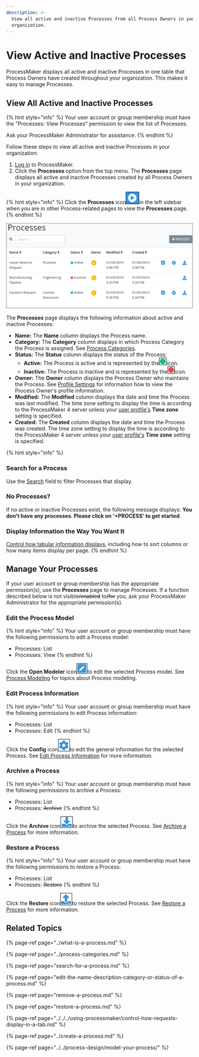 ```yaml
---
description: >-
  View all active and inactive Processes from all Process Owners in your
  organization.
---
```


# View Active and Inactive Processes

ProcessMaker displays all active and inactive Processes in one table that Process Owners have created throughout your organization. This makes it easy to manage Processes.

## View All Active and Inactive Processes

{% hint style="info" %}
Your user account or group membership must have the "Processes: View Processes" permission to view the list of Processes.

Ask your ProcessMaker Administrator for assistance.
{% endhint %}

Follow these steps to view all active and inactive Processes in your organization:

1. [Log in](../../../using-processmaker/log-in.md#log-in) to ProcessMaker.
2. Click the **Processes** option from the top menu. The **Processes** page displays all active and inactive Processes created by all Process Owners in your organization.

{% hint style="info" %}
Click the **Processes** icon![](../../../.gitbook/assets/processses-icon-processes.png)in the left sidebar when you are in other Process-related pages to view the **Processes** page.
{% endhint %}

![&quot;Processes&quot; page displays all Processes in your organization](../../../.gitbook/assets/processes.png)

The **Processes** page displays the following information about active and inactive Processes:

* **Name:** The **Name** column displays the Process name.
* **Category:** The **Category** column displays in which Process Category the Process is assigned. See [Process Categories](../process-categories.md).
* **Status:** The **Status** column displays the status of the Process:
  * **Active:** The Process is active and is represented by the![](../../../.gitbook/assets/active-status-icon-processes.png)icon.
  * **Inactive:** The Process is inactive and is represented by the![](../../../.gitbook/assets/inactive-status-icon-processes.png)icon.
* **Owner:** The **Owner** column displays the Process Owner who maintains the Process. See [Profile Settings](../../../using-processmaker/profile-settings.md#view-another-users-profile-information) for information how to view the Process Owner's profile information.
* **Modified:** The **Modified** column displays the date and time the Process was last modified. The time zone setting to display the time is according to the ProcessMaker 4 server unless your [user profile's](../../../using-processmaker/profile-settings.md#change-your-profile-settings) **Time zone** setting is specified.
* **Created:** The **Created** column displays the date and time the Process was created. The time zone setting to display the time is according to the ProcessMaker 4 server unless your [user profile's](../../../using-processmaker/profile-settings.md#change-your-profile-settings) **Time zone** setting is specified.

{% hint style="info" %}
### Search for a Process

Use the [Search](../../../using-processmaker/requests/search-for-a-request.md) field to filter Processes that display.

### No Processes?

If no active or inactive Processes exist, the following message displays: **You don't have any processes. Please click on '+PROCESS' to get started**.

### Display Information the Way You Want It

[Control how tabular information displays](../../../using-processmaker/control-how-requests-display-in-a-tab.md), including how to sort columns or how many items display per page.
{% endhint %}

## Manage Your Processes

If your user account or group membership has the appropriate permission\(s\), use the **Processes** page to manage Processes. If a function described below is not visible~~/enabled~~ to~~/for~~ you, ask your ProcessMaker Administrator for the appropriate permission\(s\).

### Edit the Process Model

{% hint style="info" %}
Your user account or group membership must have the following permissions to edit a Process model:

* Processes: List
* Processes: View
{% endhint %}

Click the **Open Modeler** icon![](../../../.gitbook/assets/open-modeler-edit-icon-processes-page-processes.png)to edit the selected Process model. See [Process Modeling](../../process-design/) for topics about Process modeling.

### Edit Process Information

{% hint style="info" %}
Your user account or group membership must have the following permissions to edit Process information:

* Processes: List
* Processes: Edit
{% endhint %}

Click the **Config** icon![](../../../.gitbook/assets/configure-process-icon-processes-page-processes.png)to edit the general information for the selected Process. See [Edit Process Information](edit-the-name-description-category-or-status-of-a-process.md#edit-general-information-about-a-process) for more information.

### Archive a Process

{% hint style="info" %}
Your user account or group membership must have the following permissions to archive a Process:

* Processes: List
* Processes: ~~Archive~~
{% endhint %}

Click the **Archive** icon![](../../../.gitbook/assets/archive-process-icon-processes-page-processes.png)to archive the selected Process. See [Archive a Process](remove-a-process.md#archive-a-process) for more information.

### Restore a Process

{% hint style="info" %}
Your user account or group membership must have the following permissions to restore a Process:

* Processes: List
* Processes: ~~Restore~~
{% endhint %}

Click the **Restore** icon![](../../../.gitbook/assets/restore-process-icon-processes-page-processes.png)to restore the selected Process. See [Restore a Process](restore-a-process.md#restore-a-process) for more information.

## Related Topics

{% page-ref page="../what-is-a-process.md" %}

{% page-ref page="../process-categories.md" %}

{% page-ref page="search-for-a-process.md" %}

{% page-ref page="edit-the-name-description-category-or-status-of-a-process.md" %}

{% page-ref page="remove-a-process.md" %}

{% page-ref page="restore-a-process.md" %}

{% page-ref page="../../../using-processmaker/control-how-requests-display-in-a-tab.md" %}

{% page-ref page="../create-a-process.md" %}

{% page-ref page="../../process-design/model-your-process/" %}

